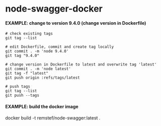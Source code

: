 # node-swagger-docker

#### EXAMPLE: change to version 9.4.0 (change version in Dockerfile)
```
# check existing tags
git tag --list
```

```
# edit Dockerfile, commit and create tag locally
git commit . -m 'node 9.4.0'
git tag "9.4.0"
```

```
# change version in Dockerfile to latest and overwrite tag 'latest'
git commit . -m 'node latest'
git tag -f "latest"
git push origin :refs/tags/latest
```

```
# push tags
git tag --list
git push --tags
```

#### EXAMPLE: build the docker image
docker build -t remstef/node-swagger:latest .
